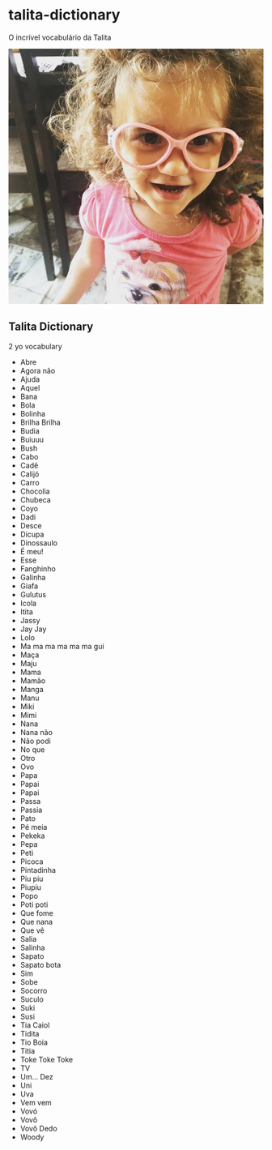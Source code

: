 # talita-dictionary

O incrível vocabulário da Talita

![](img/talita.jpg)

## Talita Dictionary

2 yo vocabulary

- Abre
- Agora não
- Ajuda
- Aquel
- Bana
- Bola
- Bolinha
- Brilha Brilha
- Budia
- Buiuuu
- Bush
- Cabo
- Cadê
- Calijó
- Carro
- Chocolia
- Chubeca
- Coyo
- Dadi
- Desce
- Dicupa
- Dinossaulo
- É meu!
- Esse
- Fanghinho
- Galinha
- Giafa
- Gulutus
- Icola
- Itita
- Jassy
- Jay Jay
- Lolo
- Ma ma ma ma ma ma gui
- Maça
- Maju
- Mama
- Mamão
- Manga
- Manu
- Miki
- Mimi
- Nana
- Nana não
- Não podi
- No que
- Otro
- Ovo
- Papa
- Papai
- Papai
- Passa
- Passia
- Pato
- Pé meia
- Pekeka
- Pepa
- Peti
- Picoca
- Pintadinha
- Piu piu
- Piupiu
- Popo
- Poti poti
- Que fome
- Que nana
- Que vê
- Salia
- Salinha
- Sapato
- Sapato bota
- Sim
- Sobe
- Socorro
- Suculo
- Suki
- Susi
- Tia Caiol
- Tidita
- Tio Boia
- Titia
- Toke Toke Toke
- TV
- Um... Dez
- Uni
- Uva
- Vem vem
- Vovó
- Vovô
- Vovô Dedo
- Woody
